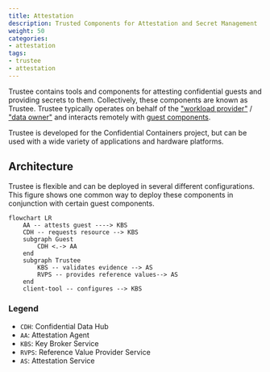 ```yaml
---
title: Attestation 
description: Trusted Components for Attestation and Secret Management
weight: 50
categories:
- attestation
tags:
- trustee
- attestation
---
```


Trustee contains tools and components for attesting confidential guests and providing secrets to them. Collectively, these components are known as Trustee. Trustee typically operates on behalf of the ["workload provider"](../overview/trust-model/trust_model_personas/#workload-provider) / ["data owner"](../overview/trust-model/trust_model_personas/#data-owner) and interacts remotely with [guest components](../guest-components/).

Trustee is developed for the Confidential Containers project, but can be used with a wide variety of applications and hardware platforms.

## Architecture

Trustee is flexible and can be deployed in several different configurations. This figure shows one common way to deploy these components in conjunction with certain guest components.

```mermaid
flowchart LR
    AA -- attests guest ----> KBS
    CDH -- requests resource --> KBS
    subgraph Guest
        CDH <.-> AA
    end
    subgraph Trustee
        KBS -- validates evidence --> AS
        RVPS -- provides reference values--> AS
    end
    client-tool -- configures --> KBS
```

### Legend

- `CDH`: Confidential Data Hub
- `AA`: Attestation Agent
- `KBS`: Key Broker Service
- `RVPS`: Reference Value Provider Service
- `AS`: Attestation Service
